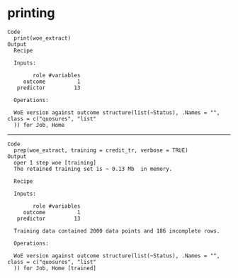 # printing

    Code
      print(woe_extract)
    Output
      Recipe
      
      Inputs:
      
            role #variables
         outcome          1
       predictor         13
      
      Operations:
      
      WoE version against outcome structure(list(~Status), .Names = "", class = c("quosures", "list"
      )) for Job, Home

---

    Code
      prep(woe_extract, training = credit_tr, verbose = TRUE)
    Output
      oper 1 step woe [training] 
      The retained training set is ~ 0.13 Mb  in memory.
      
      Recipe
      
      Inputs:
      
            role #variables
         outcome          1
       predictor         13
      
      Training data contained 2000 data points and 186 incomplete rows. 
      
      Operations:
      
      WoE version against outcome structure(list(~Status), .Names = "", class = c("quosures", "list"
      )) for Job, Home [trained]

